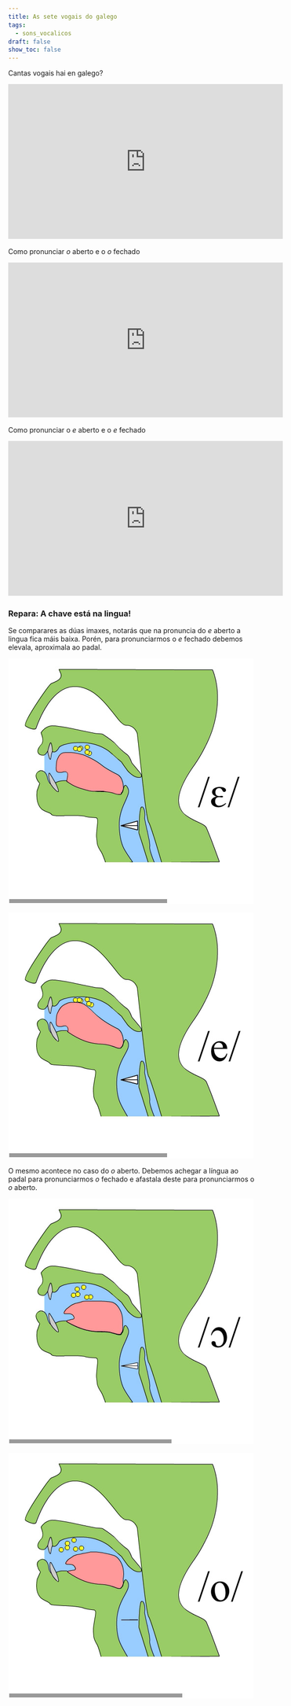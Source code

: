 ```yaml
---
title: As sete vogais do galego
tags:
  - sons_vocalicos
draft: false
show_toc: false
---
```

Cantas vogais hai en galego?

<iframe width="560" height="315" src="https://www.youtube.com/embed/hErJRG-u0jY?si=DCsxzCmKxKP4qUpg" title="YouTube video player" frameborder="0" allow="accelerometer; autoplay; clipboard-write; encrypted-media; gyroscope; picture-in-picture; web-share" allowfullscreen></iframe>

Como pronunciar *o* aberto e o *o* fechado

<iframe width="560" height="315" src="https://www.youtube.com/embed/2AlQXbux11c?si=vYbbJxIRCvvBGxlx" title="YouTube video player" frameborder="0" allow="accelerometer; autoplay; clipboard-write; encrypted-media; gyroscope; picture-in-picture; web-share" allowfullscreen></iframe>

Como pronunciar o *e* aberto e o *e* fechado

<iframe width="560" height="315" src="https://www.youtube.com/embed/06Ic_N_M1pY?si=VDjylE0-sv_bX1u2" title="YouTube video player" frameborder="0" allow="accelerometer; autoplay; clipboard-write; encrypted-media; gyroscope; picture-in-picture; web-share" allowfullscreen></iframe>

### Repara: A chave está na lingua!

Se comparares as dúas imaxes, notarás que na pronuncia do *e* aberto a lingua fica máis baixa. Porén, para pronunciarmos o *e* fechado debemos elevala, aproximala ao padal. 

![](/img/e_aberto.jpg)

![](/img/e_fechado.jpg)

O mesmo acontece no caso do *o* aberto. Debemos achegar a língua ao padal para pronunciarmos *o* fechado e afastala deste para pronunciarmos o *o* aberto. 

![](/img/o_aberto.jpg)

![](/img/o_fechado_2.jpg)